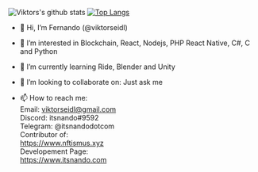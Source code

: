 
![Viktors's github stats](https://github-readme-stats.vercel.app/api?username=viktorseidl&show_icons=true&theme=vision-friendly-dark) 
[![Top Langs](https://github-readme-stats.vercel.app/api/top-langs/?username=viktorseidl&langs_count=8&layout=compact)](https://github.com/anuraghazra/github-readme-stats) 
- 👋 Hi, I’m Fernando (@viktorseidl)

- 👀 I’m interested in Blockchain, React, Nodejs, PHP React Native, C#, C and Python

- 🌱 I’m currently learning Ride, Blender and Unity

- 💞️ I’m looking to collaborate on: Just ask me 

- 📫 How to reach me:  
Email: viktorseidl@gmail.com  
Discord: itsnando#9592  
Telegram: @itsnandodotcom <br>
Contributor of:<br>
https://www.nftismus.xyz<br>
Developement Page:<br>
https://www.itsnando.com<br>  

<!---
viktorseidl/viktorseidl is a ✨ special ✨ repository because its `README.md` (this file) appears on your GitHub profile.
You can click the Preview link to take a look at your changes.
--->
